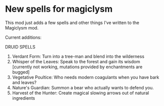 # New spells for magiclysm

This mod just adds a few spells and other things I've written to the Magiclysm mod.

Current additions:

DRUID SPELLS

1) Verdant Form: Turn into a tree-man and blend into the wilderness
2) Whisper of the Leaves: Speak to the forest and gain its wisdom [currently not working, mutations provided by enchantments are bugged]
3) Vegetative Poultice: Who needs modern coagulants when you have bark and leaves? 
4) Nature's Guardian: Summon a bear who actually wants to defend you.
5) Harvest of the Hunter: Create magical slowing arrows out of natural ingredients
